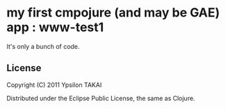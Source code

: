 # my first cmpojure (and may be GAE) app : www-test1

It's only a bunch of code.

## License

Copyright (C) 2011 Ypsilon TAKAI

Distributed under the Eclipse Public License, the same as Clojure.
